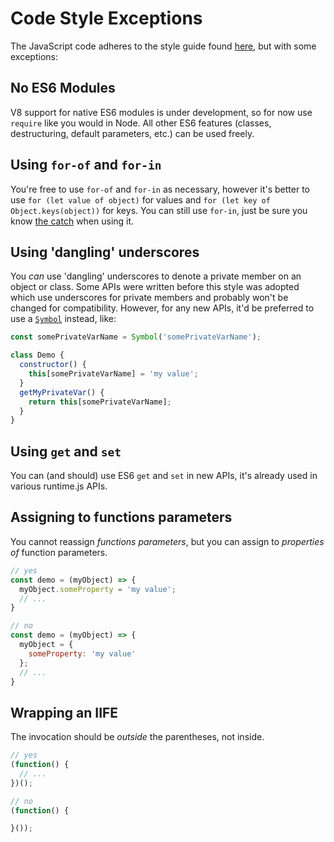 # Code Style Exceptions

The JavaScript code adheres to the style guide found [here](https://github.com/airbnb/javascript), but with some exceptions:

## No ES6 Modules

V8 support for native ES6 modules is under development, so for now use `require` like you would in Node.
All other ES6 features (classes, destructuring, default parameters, etc.) can be used freely.

## Using `for-of` and `for-in`

You're free to use `for-of` and `for-in` as necessary, however it's better to use `for (let value of object)` for values and `for (let key of Object.keys(object))` for keys.
You can still use `for-in`, just be sure you know [the catch](https://developer.mozilla.org/en-US/docs/Web/JavaScript/Reference/Statements/for...in#Iterating_over_own_properties_only) when using it.

## Using 'dangling' underscores

You *can* use 'dangling' underscores to denote a private member on an object or class.
Some APIs were written before this style was adopted which use underscores for private members and probably won't be changed for compatibility.
However, for any new APIs, it'd be preferred to use a [`Symbol`](https://developer.mozilla.org/en-US/docs/Web/JavaScript/Reference/Global_Objects/Symbol) instead, like:

```js
const somePrivateVarName = Symbol('somePrivateVarName');

class Demo {
  constructor() {
    this[somePrivateVarName] = 'my value';
  }
  getMyPrivateVar() {
    return this[somePrivateVarName];
  }
}
```

## Using `get` and `set`

You can (and should) use ES6 `get` and `set` in new APIs, it's already used in various runtime.js APIs.

## Assigning to functions parameters

You cannot reassign *functions parameters*, but you can assign to *properties of* function parameters.
```js
// yes
const demo = (myObject) => {
  myObject.someProperty = 'my value';
  // ...
}

// no
const demo = (myObject) => {
  myObject = {
    someProperty: 'my value'
  };
  // ...
}
```

## Wrapping an IIFE

The invocation should be *outside* the parentheses, not inside.

```js
// yes
(function() {
  // ...
})();

// no
(function() {

}());
```
